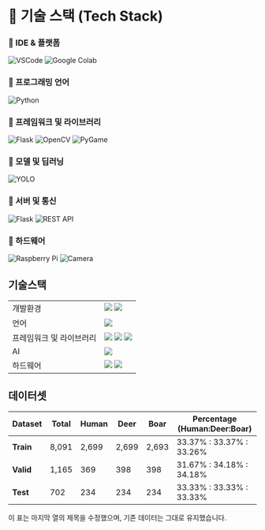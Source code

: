 # 🚀 기술 스택 (Tech Stack)

### 📌 IDE & 플랫폼
![VSCode](https://img.shields.io/badge/IDE-VSCode-blue?logo=visualstudiocode&logoColor=white)
![Google Colab](https://img.shields.io/badge/Platform-Google%20Colab-orange?logo=googlecolab&logoColor=white)

### 📌 프로그래밍 언어
![Python](https://img.shields.io/badge/Language-Python-blue?logo=python&logoColor=white)

### 📌 프레임워크 및 라이브러리
![Flask](https://img.shields.io/badge/Framework-Flask-black?logo=flask&logoColor=white)
![OpenCV](https://img.shields.io/badge/Library-OpenCV-green?logo=opencv&logoColor=white)
![PyGame](https://img.shields.io/badge/Library-PyGame-lightgreen?logo=python&logoColor=white)

### 📌 모델 및 딥러닝
![YOLO](https://img.shields.io/badge/Model-YOLOv8-red?logo=ultralytics&logoColor=white)

### 📌 서버 및 통신
![Flask](https://img.shields.io/badge/Server-Flask-black?logo=flask&logoColor=white)
![REST API](https://img.shields.io/badge/Communication-REST%20API-yellow?logo=api&logoColor=white)

### 📌 하드웨어
![Raspberry Pi](https://img.shields.io/badge/Hardware-Raspberry%20Pi-lightblue?logo=raspberrypi&logoColor=white)
![Camera](https://img.shields.io/badge/Device-Camera-lightblue)




## 기술스택
|   |   |
|---|---|
|개발환경|<img src="https://img.shields.io/badge/Visual%20Studio%20Code-007ACC?style=for-the-badge&logo=visualstudiocode&logoColor=white"> <img src="https://img.shields.io/badge/Google%20Colab-F9AB00?style=for-the-badge&logo=googlecolab&logoColor=white">|
|언어|<img src="https://img.shields.io/badge/Python-3776AB?style=for-the-badge&logo=python&logoColor=white">|
|프레임워크 및 라이브러리|<img src="https://img.shields.io/badge/Flask-000000?style=for-the-badge&logo=flask&logoColor=white"> <img src="https://img.shields.io/badge/OpenCV-5C3EE8?style=for-the-badge&logo=opencv&logoColor=white"> <img src="https://img.shields.io/badge/PyGame-41CD52?style=for-the-badge&logo=python&logoColor=white">|
|AI|<img src="https://img.shields.io/badge/YOLOv8-EE4C2C?style=for-the-badge&logo=ultralytics&logoColor=white">|
|하드웨어|<img src="https://img.shields.io/badge/Raspberry%20Pi-A22846?style=for-the-badge&logo=raspberrypi&logoColor=white"> <img src="https://img.shields.io/badge/Camera-lightblue?style=for-the-badge">|




## 데이터셋

| **Dataset** | **Total** | **Human** | **Deer** | **Boar** | **Percentage (Human:Deer:Boar)**       |
|-------------|-----------|-----------|----------|----------|---------------------------------------|
| **Train**   | 8,091     | 2,699     | 2,699    | 2,693    | 33.37% : 33.37% : 33.26%             |
| **Valid**   | 1,165     | 369       | 398      | 398      | 31.67% : 34.18% : 34.18%             |
| **Test**    | 702       | 234       | 234      | 234      | 33.33% : 33.33% : 33.33%             |

이 표는 마지막 열의 제목을 수정했으며, 기존 데이터는 그대로 유지했습니다.


